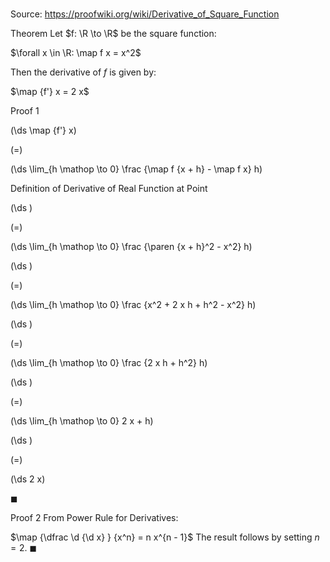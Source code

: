 # 

Source: https://proofwiki.org/wiki/Derivative_of_Square_Function

Theorem
Let $f: \R \to \R$ be the square function:

$\forall x \in \R: \map f x = x^2$

Then the derivative of $f$ is given by:

$\map {f'} x = 2 x$


Proof 1













\(\ds \map {f'} x\)

\(=\)







\(\ds \lim_{h \mathop \to 0} \frac {\map f {x + h} - \map f x} h\)





Definition of Derivative of Real Function at Point














\(\ds \)

\(=\)







\(\ds \lim_{h \mathop \to 0} \frac {\paren {x + h}^2 - x^2} h\)




















\(\ds \)

\(=\)







\(\ds \lim_{h \mathop \to 0} \frac {x^2 + 2 x h + h^2 - x^2} h\)




















\(\ds \)

\(=\)







\(\ds \lim_{h \mathop \to 0} \frac {2 x h + h^2} h\)




















\(\ds \)

\(=\)







\(\ds \lim_{h \mathop \to 0} 2 x + h\)




















\(\ds \)

\(=\)







\(\ds 2 x\)









$\blacksquare$


Proof 2
From Power Rule for Derivatives:

$\map {\dfrac \d {\d x} } {x^n} = n x^{n - 1}$
The result follows by setting $n = 2$.
$\blacksquare$






